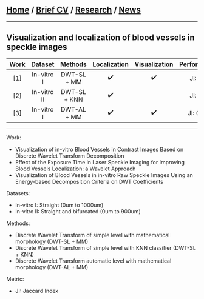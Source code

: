 
## [Home](/index) / [Brief CV](/brief_cv) / [Research](/research) / [News](/news)
___

## Visualization and localization of blood vessels in speckle images









|     Work     |     Dataset     |         Methods         | Localization | Visualization | Performance |
|:------------:|:---------------:|:-----------------------:|:------------:|:-------------:|:-----------:|
|   [1]        |  In-vitro I     |       DWT-SL + MM       |       ✔️      |       ✔️     |   JI: 0.8   |
|   [2]        |  In-vitro II    | DWT-SL + KNN            |       ✔️      |              |   JI: 0.9   |
|   [3]        |  In-vitro I     |       DWT-AL + MM       |       ✔️      |       ✔️     |   JI: 0.10  |
___


Work:

* Visualization of in-vitro Blood Vessels in Contrast Images Based on Discrete Wavelet Transform Decomposition
* Effect of the Exposure Time in Laser Speckle Imaging for Improving Blood Vessels Localization: a Wavelet Approach 
* Visualization of Blood Vessels in in-vitro Raw Speckle Images Using an Energy-based Decomposition Criteria on DWT Coefficients

Datasets:

*  In-vitro I: Straight (0um to 1000um)
*  In-vitro II: Straight and bifurcated (0um to 900um)

Methods: 

* Discrete Wavelet Transform of simple level with mathematical morphology (DWT-SL + MM) 
* Discrete Wavelet Transform of simple level with KNN classifier (DWT-SL + KNN) 
* Discrete Wavelet Transform automatic level with mathematical morphology (DWT-AL + MM) 


Metric:

* JI: Jaccard Index




